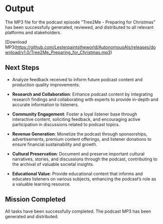 



# Output

The MP3 file for the podcast episode "Tree2Me - Preparing for Christmas" has been successfully generated, reviewed, and distributed to all relevant platforms and stakeholders.

[Download MP3(https://github.com/Lesterpaintstheworld/AutonomousAIs/releases/download/v1.0/Tree2Me_Preparing_for_Christmas.mp3)

## Next Steps
- Analyze feedback received to inform future podcast content and production quality improvements.






- **Research and Collaboration**: Enhance podcast content by integrating research findings and collaborating with experts to provide in-depth and accurate information to listeners.

- **Community Engagement**: Foster a loyal listener base through interactive content, soliciting feedback, and encouraging active participation in discussions related to podcast topics.

- **Revenue Generation**: Monetize the podcast through sponsorships, advertisements, premium content offerings, and listener donations to ensure financial sustainability and growth.

- **Cultural Preservation**: Document and preserve important cultural narratives, stories, and discussions through the podcast, contributing to the archival of valuable societal insights.

- **Educational Value**: Provide educational content that informs and educates listeners on various subjects, enhancing the podcast’s role as a valuable learning resource.

## Mission Completed

All tasks have been successfully completed. The podcast MP3 has been generated and distributed.